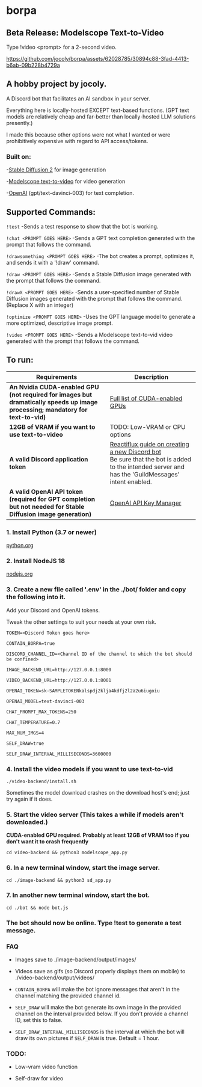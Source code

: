 # borpa

## Beta Release: Modelscope Text-to-Video

Type !video \<prompt\> for a 2-second video.

https://github.com/jocoly/borpa/assets/62028785/30894c88-3fad-4413-b6ab-09b228b4729a

## A hobby project by jocoly.

A Discord bot that facilitates an AI sandbox in your server.

Everything here is locally-hosted EXCEPT text-based functions. (GPT text models are relatively cheap and far-better than locally-hosted LLM solutions presently.)

I made this because other options were not what I wanted or were prohibitively expensive with regard to API access/tokens.

### Built on:

-[Stable Diffusion 2](https://github.com/Stability-AI/stablediffusion) for image generation

-[Modelscope text-to-video](https://huggingface.co/spaces/damo-vilab/modelscope-text-to-video-synthesis) for video generation

-[OpenAI](https://platform.openai.com/account/api-keys) (gpt/text-davinci-003) for text completion.

## Supported Commands:

  `!test`
  -Sends a test response to show that the bot is working.

  `!chat <PROMPT GOES HERE>`
  -Sends a GPT text completion generated with the prompt that follows the command.

  `!drawsomething <PROMPT GOES HERE>`
  -The bot creates a prompt, optimizes it, and sends it with a '!draw' command.
  
  `!draw <PROMPT GOES HERE>`
  -Sends a Stable Diffusion image generated with the prompt that follows the command.
  
  `!drawX <PROMPT GOES HERE>`
  -Sends a user-specified number of Stable Diffusion images generated with the prompt that follows the command. (Replace X with an integer)

  `!optimize <PROMPT GOES HERE>`
  -Uses the GPT language model to generate a more optimized, descriptive image prompt.

  `!video <PROMPT GOES HERE>`
  -Sends a Modelscope text-to-vid video generated with the prompt that follows the command.

## To run:

| Requirements                                                                                                                    | Description                                                                                                                                                                                                                                     |
|---------------------------------------------------------------------------------------------------------------------------------|-------------------------------------------------------------------------------------------------------------------------------------------------------------------------------------------------------------------------------------------------|
| **An Nvidia CUDA-enabled GPU (not required for images but dramatically speeds up image processing; mandatory for text-to-vid)** | [Full list of CUDA-enabled GPUs](https://developer.nvidia.com/cuda-gpus)                                                                                                                                                                        |
| **12GB of VRAM if you want to use text-to-video**                                                                               | TODO: Low-VRAM or CPU options                                                                                                                                                                                                                   |
| **A valid Discord application token**                                                                                           | [Reactiflux guide on creating a new Discord bot](https://github.com/reactiflux/discord-irc/wiki/Creating-a-discord-bot-&-getting-a-token)<br />Be sure that the bot is added to the intended server and has the 'GuildMessages' intent enabled. |
| **A valid OpenAI API token (required for GPT completion but not needed for Stable Diffusion image generation)**                 | [OpenAI API Key Manager](https://platform.openai.com/account/api-keys)                                                                                                                                                                          |                                                                                                                                                         |


### 1. Install Python (3.7 or newer)

[python.org](https://www.python.org/downloads/)

### 2. Install NodeJS 18

[nodejs.org](https://nodejs.org/en/download)

### 3. Create a new file called '.env' in the ./bot/ folder and copy the following into it.

Add your Discord and OpenAI tokens.

Tweak the other settings to suit your needs at your own risk.

`TOKEN=<Discord Token goes here>`

`CONTAIN_BORPA=true`

`DISCORD_CHANNEL_ID=<Channel ID of the channel to which the bot should be confined>`

`IMAGE_BACKEND_URL=http://127.0.0.1:8000`

`VIDEO_BACKEND_URL=http://127.0.0.1:8001`

`OPENAI_TOKEN=sk-SAMPLETOKENkalspdj2klja4kdfj2l2a2u6iugoiu`

`OPENAI_MODEL=text-davinci-003`

`CHAT_PROMPT_MAX_TOKENS=250`

`CHAT_TEMPERATURE=0.7`

`MAX_NUM_IMGS=4`

`SELF_DRAW=true`

`SELF_DRAW_INTERVAL_MILLISECONDS=3600000`

### 4. Install the video models if you want to use text-to-vid

`./video-backend/install.sh`

Sometimes the model download crashes on the download host's end; just try again if it does.

### 5. Start the video server (This takes a while if models aren't downloaded.)

**CUDA-enabled GPU required. Probably at least 12GB of VRAM too if you don't want it to crash frequently**

`cd video-backend && python3 modelscope_app.py`

### 6. In a new terminal window, start the image server.
`cd ./image-backend && python3 sd_app.py`

### 7. In another new terminal window, start the bot.
`cd ./bot && node bot.js`

### The bot should now be online. Type !test to generate a test message.
  
### FAQ

- Images save to ./image-backend/output/images/

- Videos save as gifs (so Discord properly displays them on mobile) to ./video-backend/output/videos/

- `CONTAIN_BORPA` will make the bot ignore messages that aren't in the channel matching the provided channel id.

- `SELF_DRAW` will make the bot generate its own image in the provided channel on the interval provided below. If you don't provide a channel ID, set this to false.

- `SELF_DRAW_INTERVAL_MILLISECONDS` is the interval at which the bot will draw its own pictures if `SELF_DRAW` is true. Default = 1 hour.

### TODO:

- Low-vram video function

- Self-draw for video
